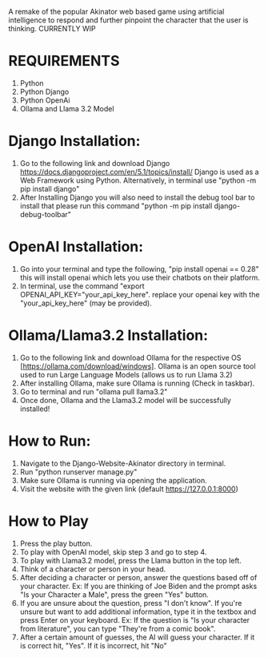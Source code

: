 A remake of the popular Akinator web based game using artificial intelligence to respond and further pinpoint the character that the user is thinking. 
CURRENTLY WIP

# REQUIREMENTS
1. Python
2. Python Django
3. Python OpenAi
4. Ollama and Llama 3.2 Model
   
# Django Installation:
1. Go to the following link and download Django https://docs.djangoproject.com/en/5.1/topics/install/  Django is used as a Web Framework using Python. Alternatively, in terminal use "python -m pip install django"
2.  After Installing Django you will also need to install the debug tool bar to install that please run this command "python -m pip install django-debug-toolbar"
# OpenAI Installation:
1. Go into your terminal and type the following, "pip install openai == 0.28" this will install openai which lets you use their chatbots on their platform.
2. In terminal, use the command "export OPENAI_API_KEY="your_api_key_here". replace your openai key with the "your_api_key_here" (may be provided).
# Ollama/Llama3.2 Installation:
1. Go to the following link and download Ollama for the respective OS [https://ollama.com/download/windows]. Ollama is an open source tool used to run Large Language Models (allows us to run Llama 3.2)
2. After installing Ollama, make sure Ollama is running (Check in taskbar).
3. Go to terminal and run "ollama pull llama3.2"
4. Once done, Ollama and the Llama3.2 model will be successfully installed!

# How to Run:
1. Navigate to the Django-Website-Akinator directory in terminal.
2. Run "python runserver manage.py"
3. Make sure Ollama is running via opening the application.
4. Visit the website with the given link (default https://127.0.0.1:8000)

# How to Play
1. Press the play button.
2. To play with OpenAI model, skip step 3 and go to step 4.
3. To play with Llama3.2 model, press the Llama button in the top left.
4. Think of a character or person in your head.
5. After deciding a character or person, answer the questions based off of your character. Ex: If you are thinking of Joe Biden and the prompt asks "Is your Character a Male", press the green "Yes" button.
6. If you are unsure about the question, press "I don't know". If you're unsure but want to add additional information, type it in the textbox and press Enter on your keyboard. Ex: If the question is "Is your character from literature", you can type "They're from a comic book".
7. After a certain amount of guesses, the AI will guess your character. If it is correct hit, "Yes". If it is incorrect, hit "No"
